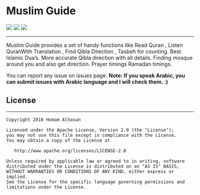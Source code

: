 
# Muslim Guide
![](https://img.shields.io/badge/Platform-Android-brightgreen.svg)
![](https://img.shields.io/crates/l/rustc-serialize.svg)
![](https://img.shields.io/badge/version-1.0.1_beta-blue.svg)

------ 
Muslim Guide provides a set of handy functions like Read Quran , Listen QuranWith Translation , Find Qibla Direction , Tasbeh for counting. Best Islamic Dua’s. More accurate Qibla direction with all details. Finding mosque around you and also get direction. Prayer timings Ramadan timings.


You can report any issue on issues page. **Note: If you speak Arabic, you can submit issues with Arabic language and I will check them. :)**




## License
------ 
    Copyright 2016 Homam Alhasan

    Licensed under the Apache License, Version 2.0 (the "License");
    you may not use this file except in compliance with the License.
    You may obtain a copy of the License at

       http://www.apache.org/licenses/LICENSE-2.0

    Unless required by applicable law or agreed to in writing, software
    distributed under the License is distributed on an "AS IS" BASIS,
    WITHOUT WARRANTIES OR CONDITIONS OF ANY KIND, either express or implied.
    See the License for the specific language governing permissions and
    limitations under the License.
    

